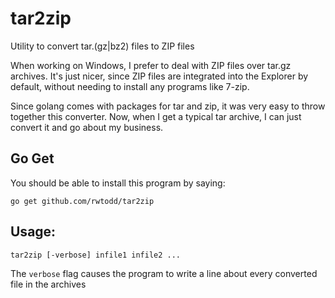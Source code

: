 # tar2zip
Utility to convert tar.(gz|bz2) files to ZIP files

When working on Windows, I prefer to deal with ZIP files
over tar.gz archives.  It's just nicer, since ZIP files
are integrated into the Explorer by default, without needing
to install any programs like 7-zip.

Since golang comes with packages for tar and zip, it was 
very easy to throw together this converter. Now, when I
get a typical tar archive, I can just convert it and 
go about my business.

## Go Get

You should be able to install this program by saying:

    go get github.com/rwtodd/tar2zip

## Usage:

`tar2zip [-verbose] infile1 infile2 ...`

The `verbose` flag causes the program to write a line about 
every converted file in the archives

